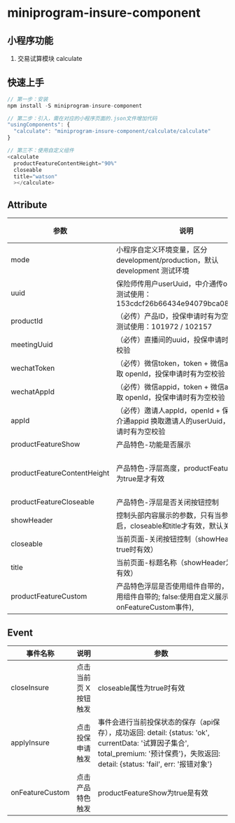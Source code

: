 # miniprogram-insure-component

## 小程序功能
1. 交易试算模块 calculate

## 快速上手
```js
// 第一步：安装
npm install -S miniprogram-insure-component

// 第二步：引入，需在对应的小程序页面的.json文件增加代码
"usingComponents": {
  "calculate": "miniprogram-insure-component/calculate/calculate"
}

// 第三不：使用自定义组件
<calculate
  productFeatureContentHeight="90%"
  closeable
  title="watson"
  ></calculate>
```

## Attribute
| 参数| 说明 | 类型 | 默认值 | 版本 |
| --- | --- | --- |   --- |  --- |
|mode|小程序自定义环境变量，区分development/production，默认development 测试环境|String|development|-|
|uuid|保险师传用户userUuid，中介通传openId，测试使用：153cdcf26b66434e94079bca08666678|String|无|-|
|productId|（必传）产品ID，投保申请时有为空校验，测试使用：101972 / 102157|String|无|-|
|meetingUuid|（必传）直播间的uuid，投保申请时有为空校验|String|无|-|
|wechatToken|（必传）微信token，token + 微信appId 换取 openId，投保申请时有为空校验|String|无|-|
|wechatAppId|（必传）微信appid，token + 微信appId 换取 openId，投保申请时有为空校验|String|无|-|
|appId|（必传）邀请人appId，openId + 保险师/中介通appid 换取邀请人的userUuid，投保申请时有为空校验|String|无|-|
|productFeatureShow|产品特色-功能是否展示|Boolean|true|-|
|productFeatureContentHeight|产品特色-浮层高度，productFeatureShow为true是才有效|String|默认90%，当前支持两种格式：px，百分比；|-|
|productFeatureCloseable|产品特色-浮层是否关闭按钮控制|Boolean|false|-|
|showHeader|控制头部内容展示的参数，只有当参数开启，closeable和title才有效，默认关闭|Boolean|false|-|
|closeable|当前页面-关闭按钮控制（showHeader为true时有效）|Boolean|false|-|
|title|当前页面-标题名称（showHeader为true时有效）|String|无|-|
|productFeatureCustom|产品特色浮层是否使用组件自带的，true:使用组件自带的; false:使用自定义展示(需监听onFeatureCustom事件),|String|无|-|

## Event
| 事件名称 | 说明 | 参数 |
| --- | --- | --- |
| closeInsure | 点击当前页 X 按钮触发 | closeable属性为true时有效 |
| applyInsure | 点击投保申请触发 | 事件会进行当前投保状态的保存（api保存），成功返回: detail: {status: 'ok', currentData: '试算因子集合', total_premium: '预计保费'}，失败返回: detail: {status: 'fail', err: '报错对象'} |
| onFeatureCustom | 点击产品特色触发 | productFeatureShow为true是有效 |
